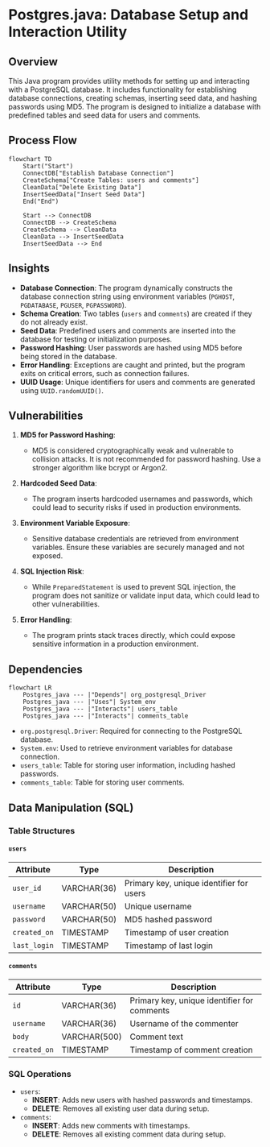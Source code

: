 # Postgres.java: Database Setup and Interaction Utility

## Overview
This Java program provides utility methods for setting up and interacting with a PostgreSQL database. It includes functionality for establishing database connections, creating schemas, inserting seed data, and hashing passwords using MD5. The program is designed to initialize a database with predefined tables and seed data for users and comments.

## Process Flow
```mermaid
flowchart TD
    Start("Start")
    ConnectDB["Establish Database Connection"]
    CreateSchema["Create Tables: users and comments"]
    CleanData["Delete Existing Data"]
    InsertSeedData["Insert Seed Data"]
    End("End")

    Start --> ConnectDB
    ConnectDB --> CreateSchema
    CreateSchema --> CleanData
    CleanData --> InsertSeedData
    InsertSeedData --> End
```

## Insights
- **Database Connection**: The program dynamically constructs the database connection string using environment variables (`PGHOST`, `PGDATABASE`, `PGUSER`, `PGPASSWORD`).
- **Schema Creation**: Two tables (`users` and `comments`) are created if they do not already exist.
- **Seed Data**: Predefined users and comments are inserted into the database for testing or initialization purposes.
- **Password Hashing**: User passwords are hashed using MD5 before being stored in the database.
- **Error Handling**: Exceptions are caught and printed, but the program exits on critical errors, such as connection failures.
- **UUID Usage**: Unique identifiers for users and comments are generated using `UUID.randomUUID()`.

## Vulnerabilities
1. **MD5 for Password Hashing**:
   - MD5 is considered cryptographically weak and vulnerable to collision attacks. It is not recommended for password hashing. Use a stronger algorithm like bcrypt or Argon2.
   
2. **Hardcoded Seed Data**:
   - The program inserts hardcoded usernames and passwords, which could lead to security risks if used in production environments.

3. **Environment Variable Exposure**:
   - Sensitive database credentials are retrieved from environment variables. Ensure these variables are securely managed and not exposed.

4. **SQL Injection Risk**:
   - While `PreparedStatement` is used to prevent SQL injection, the program does not sanitize or validate input data, which could lead to other vulnerabilities.

5. **Error Handling**:
   - The program prints stack traces directly, which could expose sensitive information in a production environment.

## Dependencies
```mermaid
flowchart LR
    Postgres_java --- |"Depends"| org_postgresql_Driver
    Postgres_java --- |"Uses"| System_env
    Postgres_java --- |"Interacts"| users_table
    Postgres_java --- |"Interacts"| comments_table
```

- `org.postgresql.Driver`: Required for connecting to the PostgreSQL database.
- `System.env`: Used to retrieve environment variables for database connection.
- `users_table`: Table for storing user information, including hashed passwords.
- `comments_table`: Table for storing user comments.

## Data Manipulation (SQL)
### Table Structures
#### `users`
| Attribute    | Type          | Description                              |
|--------------|---------------|------------------------------------------|
| `user_id`    | VARCHAR(36)   | Primary key, unique identifier for users |
| `username`   | VARCHAR(50)   | Unique username                         |
| `password`   | VARCHAR(50)   | MD5 hashed password                     |
| `created_on` | TIMESTAMP     | Timestamp of user creation              |
| `last_login` | TIMESTAMP     | Timestamp of last login                 |

#### `comments`
| Attribute    | Type          | Description                              |
|--------------|---------------|------------------------------------------|
| `id`         | VARCHAR(36)   | Primary key, unique identifier for comments |
| `username`   | VARCHAR(36)   | Username of the commenter               |
| `body`       | VARCHAR(500)  | Comment text                            |
| `created_on` | TIMESTAMP     | Timestamp of comment creation           |

### SQL Operations
- `users`: 
  - **INSERT**: Adds new users with hashed passwords and timestamps.
  - **DELETE**: Removes all existing user data during setup.
- `comments`: 
  - **INSERT**: Adds new comments with timestamps.
  - **DELETE**: Removes all existing comment data during setup.

